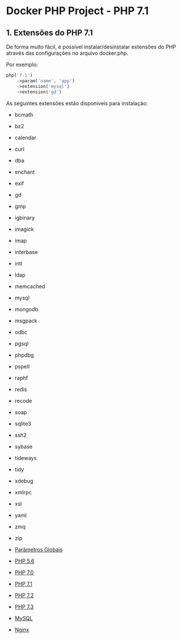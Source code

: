 # Docker PHP Project - PHP 7.1

## 1. Extensões do PHP 7.1

De forma muito fácil, é possível instalar/desinstalar extensões do PHP através das 
configurações no arquivo docker.php.

Por exemplo:

```php
php('7.1')
    ->param('name', 'app')
    ->extension('mysql')
    ->extension('gd')
```

As seguintes extensões estão disponíveis para instalação:

* bcmath
* bz2
* calendar
* curl
* dba
* enchant
* exif
* gd
* gmp
* igbinary
* imagick
* imap
* interbase
* intl
* ldap
* memcached
* mysql
* mongodb
* msgpack
* odbc
* pgsql
* phpdbg
* pspell
* raphf
* redis
* recode
* soap
* sqlite3
* ssh2
* sybase
* tideways
* tidy
* xdebug
* xmlrpc
* xsl
* yaml
* zmq
* zip

* [Parâmetros Globais](globais.md)
* [PHP 5.6](php56.md)
* [PHP 7.0](php70.md)
* [PHP 7.1](php71.md)
* [PHP 7.2](php72.md)
* [PHP 7.3](php73.md)
* [MySQL](mysql.md)
* [Nginx](nginx.md)